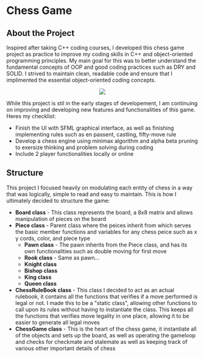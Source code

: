 <!-- ABOUT THE PROJECT -->
# Chess Game

## About the Project

Inspired after taking C++ coding courses, I developed this chess game project as practice to improve my coding skills in C++ and object-oriented programming principles. My main goal for this was to better understand the fundamental concepts of OOP and good coding practices such as DRY and SOLID. I strived to maintain clean, readable code and ensure that I implimented the essential object-oriented coding concepts.

<div align="center">
	<img src="https://github.com/andydeng428/Chess-Game/assets/156530133/7e28e8bd-22a3-4cfe-ac06-69983b6bc138">
</div>

While this project is stil in the early stages of developement, I am continuing on improving and developing new features and functionalities of this game. Heres my checklist:
* Finish the UI with SFML graphical interface, as well as finishing implementing rules such as en passent, castling, fifty-move rule
* Develop a chess engine using minimax algorithm and alpha beta pruning to exersize thinking and problem solving during coding
* Include 2 player functionalities locally or online

## Structure

This project I focused heavily on modulating each entity of chess in a way that was logically, simple to read and easy to maintain. This is how I ultimately decided to structure the game:
* **Board class** - This class represents the board, a 8x8 matrix and allows manipulation of pieces on the board 
* **Piece class** - Parent class where the peices inherit from which serves the basic member functions and variables for any chess peice such as x y cords, color, and piece type
  * **Pawn class** - The pawn inherits from the Piece class, and has its own functionalities such as double moving for first move
  * **Rook class** - Same as pawn...
  * **Knight class** 
  * **Bishop class**
  * **King class**
  * **Queen class**
* **ChessRuleBook class** - This class I decided to act as an actual rulebook, it contains all the functions that verifies if a move performed is legal or not. I made this to be a "static class", allowing other functions to call upon its rules without having to instantiate the class. This keeps all the functions that verifies move legality in one place, allowing it to be easier to generate all legal moves
* **ChessGame class** - This is the heart of the chess game, it instantiate all of the objects and sets up the board, as well as operating the gameloop and checks for checkmate and stalemate as well as keeping track of various other important details of chess

